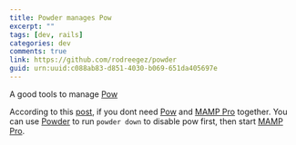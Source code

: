 ```yaml
---
title: Powder manages Pow
excerpt: ""
tags: [dev, rails]
categories: dev
comments: true
link: https://github.com/rodreegez/powder
guid: urn:uuid:c088ab83-d851-4030-b069-651da405697e
---
```


A good tools to manage [Pow](http://pow.cx)

According to this [post](/2012/08/15/running-pow-and-mamp-pro-together.html), if you dont need [Pow][pow] and [MAMP Pro][mamppro] together. You can use [Powder][powder] to run `powder down` to disable pow first, then start [MAMP Pro][mamppro].

[pow]: http://pow.cx
[mamppro]: http://www.mamp.info
[powder]: https://github.com/rodreegez/powder